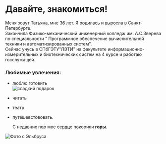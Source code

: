  # Давайте, знакомиться!
 Меня зовут Татьяна, мне 36 лет. Я родилась и выросла в Санкт-Петербурге.  
 Закончила Физико-механический инженерный колледж им. А.С.Зверева по специальности " Программное обеспечение вычислительной техники и автоматизированных систем".   
 Сейчас учусь в СПбГЭТУ"ЛЭТИ" на факультете информационно-измерительных и биотехнических систем на 4 курсе и работаю госслужащей.

### Любимые увлечения:
- люблю готовить    
  ![сладкий подарок](files://C:/Users/Пользователь/Desktop/TFCM3857.JPG) 
- читать
- театр
- путешевстововать. 
  
  С недавних пор мое сердце покорили **горы**. 

 ![Фото с Эльбруса](files://C:/Users/Пользователь/Desktop/TFCM3857.JPG) 
